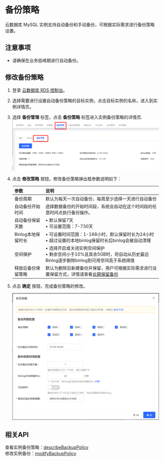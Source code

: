# 备份策略
云数据库 MySQL 实例支持自动备份和手动备份，可根据实际需求进行备份策略设置。

## 注意事项
* 请确保在业务低峰期进行自动备份。

## 修改备份策略
1. 登录 [云数据库 RDS 控制台](https://rds-console.jdcloud.com/database)。
2. 选择需要进行设置自动备份策略的目标实例，点击目标实例的名称，进入到实例详情页。
3. 选择 **备份管理** 标签，点击 **备份策略** 标签进入实例备份策略的详情页.
   ![备份策略](../../../../image/RDS/Backup-Strategy-1.png)
   
4. 点击 **修改策略** 按钮，修改备份策略弹出框参数说明如下：<br>

    |参数|说明|
    |--|--|
    |备份周期|默认为每天一次自动备份，每周至少选择一天进行自动备份|
    |自动备份开始时间|选择数据备份的开始时间段，系统会自动在这个时间段的任意时间点执行备份操作。|
    |自动备份保留天数|&bull; 默认保留7天</br>&bull; 可设置范围：7-730天|
    |Binlog本地保留时长|&bull; 可设置时间范围：1-168小时，默认保留时长为24小时<br>&bull; 超过设置的本地binlog保留时长后binlog会被自动清理|
    |空间保护|&bull; 选择开启或关闭实例空间保护<br>&bull; 剩余空间小于10%且其余5GB时，将自动从历史最远Binlog逐步删除binlog到可用空间高于系统阈值|
    |释放后备份保留策略|默认为删除后新建备份并保留，用户可根据实际需求进行设置保留方式，详情请查看[长期保留备份](https://docs.jdcloud.com/cn/rds/enduring-backup-retention)|
    
4. 点击 **确定** 按钮，完成备份策略的修改。

    ![MySQL备份策略](../../../../image/RDS/Backup-Strategy-2.png)
    
## 相关API
查看实例备份策略：[describeBackupPolicy](https://docs.jdcloud.com/cn/rds/api/describebackuppolicy)  
修改实例备份：[modifyBackupPolicy](https://docs.jdcloud.com/cn/rds/api/modifybackuppolicy)




